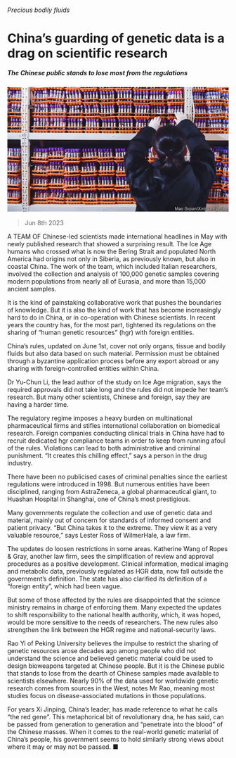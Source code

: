 ###### Precious bodily fluids

# China’s guarding of genetic data is a drag on scientific research 

##### The Chinese public stands to lose most from the regulations 

![image](images/20230610_CNP002.jpg) 

> Jun 8th 2023 

A TEAM OF Chinese-led scientists made international headlines in May with newly published research that showed a surprising result. The Ice Age humans who crossed what is now the Bering Strait and populated North America had origins not only in Siberia, as previously known, but also in coastal China. The work of the team, which included Italian researchers, involved the collection and analysis of 100,000 genetic samples covering modern populations from nearly all of Eurasia, and more than 15,000 ancient samples.

It is the kind of painstaking collaborative work that pushes the boundaries of knowledge. But it is also the kind of work that has become increasingly hard to do in China, or in co-operation with Chinese scientists. In recent years the country has, for the most part, tightened its regulations on the sharing of “human genetic resources” (hgr) with foreign entities. 

China’s rules, updated on June 1st, cover not only organs, tissue and bodily fluids but also data based on such material. Permission must be obtained through a byzantine application process before any export abroad or any sharing with foreign-controlled entities within China. 

Dr Yu-Chun Li, the lead author of the study on Ice Age migration, says the required approvals did not take long and the rules did not impede her team’s research. But many other scientists, Chinese and foreign, say they are having a harder time.

The regulatory regime imposes a heavy burden on multinational pharmaceutical firms and stifles international collaboration on biomedical research. Foreign companies conducting clinical trials in China have had to recruit dedicated hgr compliance teams in order to keep from running afoul of the rules. Violations can lead to both administrative and criminal punishment. “It creates this chilling effect,” says a person in the drug industry.

There have been no publicised cases of criminal penalties since the earliest regulations were introduced in 1998. But numerous entities have been disciplined, ranging from AstraZeneca, a global pharmaceutical giant, to Huashan Hospital in Shanghai, one of China’s most prestigious. 

Many governments regulate the collection and use of genetic data and material, mainly out of concern for standards of informed consent and patient privacy. “But China takes it to the extreme. They view it as a very valuable resource,” says Lester Ross of WilmerHale, a law firm.

The updates do loosen restrictions in some areas. Katherine Wang of Ropes &amp; Gray, another law firm, sees the simplification of review and approval procedures as a positive development. Clinical information, medical imaging and metabolic data, previously regulated as HGR data, now fall outside the government’s definition. The state has also clarified its definition of a “foreign entity”, which had been vague.

But some of those affected by the rules are disappointed that the science ministry remains in charge of enforcing them. Many expected the updates to shift responsibility to the national health authority, which, it was hoped, would be more sensitive to the needs of researchers. The new rules also strengthen the link between the HGR regime and national-security laws. 

Rao Yi of Peking University believes the impulse to restrict the sharing of genetic resources arose decades ago among people who did not understand the science and believed genetic material could be used to design bioweapons targeted at Chinese people. But it is the Chinese public that stands to lose from the dearth of Chinese samples made available to scientists elsewhere. Nearly 90% of the data used for worldwide genetic research comes from sources in the West, notes Mr Rao, meaning most studies focus on disease-associated mutations in those populations.

For years Xi Jinping, China’s leader, has made reference to what he calls “the red gene”. This metaphorical bit of revolutionary dna, he has said, can be passed from generation to generation and “penetrate into the blood” of the Chinese masses. When it comes to the real-world genetic material of China’s people, his government seems to hold similarly strong views about where it may or may not be passed. ■


